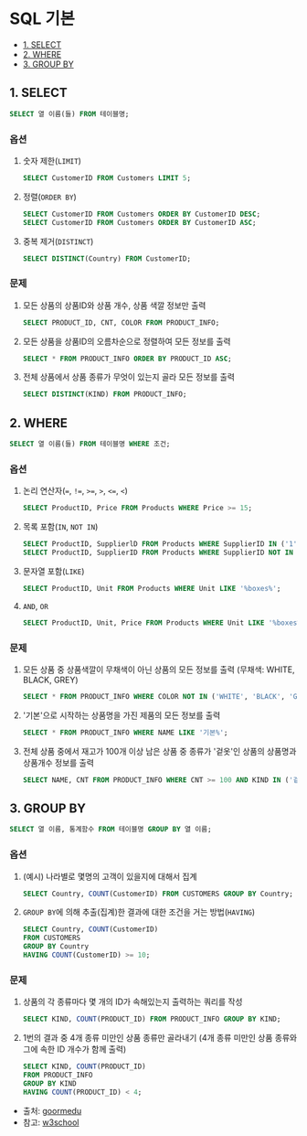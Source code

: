 # SQL 기본

- [1. SELECT](#1-select)
- [2. WHERE](#2-where)
- [3. GROUP BY](#3-group-by)

## 1. SELECT
```SQL
SELECT 열 이름(들) FROM 테이블명;
```

### 옵션
1. 숫자 제한(`LIMIT`)
    ```SQL
    SELECT CustomerID FROM Customers LIMIT 5;
    ```

2. 정렬(`ORDER BY`)
    ```SQL
    SELECT CustomerID FROM Customers ORDER BY CustomerID DESC;
    SELECT CustomerID FROM Customers ORDER BY CustomerID ASC;
    ```

3. 중복 제거(`DISTINCT`)
    ```SQL
    SELECT DISTINCT(Country) FROM CustomerID;
    ```

### 문제
1. 모든 상품의 상품ID와 상품 개수, 상품 색깔 정보만 출력
    ```SQL
    SELECT PRODUCT_ID, CNT, COLOR FROM PRODUCT_INFO;
    ```

2. 모든 상품을 상품ID의 오름차순으로 정렬하여 모든 정보를 출력
    ```SQL
    SELECT * FROM PRODUCT_INFO ORDER BY PRODUCT_ID ASC;
    ```

3. 전체 상품에서 상품 종류가 무엇이 있는지 골라 모든 정보를 출력
    ```SQL
    SELECT DISTINCT(KIND) FROM PRODUCT_INFO;
    ```

## 2. WHERE
```SQL
SELECT 열 이름(들) FROM 테이블명 WHERE 조건;
```

### 옵션
1. 논리 연산자(`=`, `!=`, `>=`, `>`, `<=`, `<`)
    ```SQL
    SELECT ProductID, Price FROM Products WHERE Price >= 15;
    ```

2. 목록 포함(`IN`, `NOT IN`)
    ```SQL
    SELECT ProductID, SupplierlD FROM Products WHERE SupplierID IN ('1', '2');
    SELECT ProductID, SupplierID FROM Products WHERE SupplierID NOT IN ('1', '2');
    ```

3. 문자열 포함(`LIKE`)
    ```SQL
    SELECT ProductID, Unit FROM Products WHERE Unit LIKE '%boxes%';
    ```

4. `AND`, `OR`
    ```SQL
    SELECT ProductID, Unit, Price FROM Products WHERE Unit LIKE '%boxes%' AND Price >= 15;
    ```

### 문제
1. 모든 상품 중 상품색깔이 무채색이 아닌 상품의 모든 정보를 출력 (무채색: WHITE, BLACK, GREY)
    ```SQL
    SELECT * FROM PRODUCT_INFO WHERE COLOR NOT IN ('WHITE', 'BLACK', 'GREY');
    ```

2. '기본'으로 시작하는 상품명을 가진 제품의 모든 정보를 출력
    ```SQL
    SELECT * FROM PRODUCT_INFO WHERE NAME LIKE '기본%';
    ```

3. 전체 상품 중에서 재고가 100개 이상 남은 상품 중 종류가 '겉옷'인 상품의 상품명과 상품개수 정보를 출력
    ```SQL
    SELECT NAME, CNT FROM PRODUCT_INFO WHERE CNT >= 100 AND KIND IN ('겉옷');
    ```

## 3. GROUP BY
```SQL
SELECT 열 이름, 통계함수 FROM 테이블명 GROUP BY 열 이름;
```

### 옵션
1. (예시) 나라별로 몇명의 고객이 있을지에 대해서 집계
    ```SQL
    SELECT Country, COUNT(CustomerID) FROM CUSTOMERS GROUP BY Country;
    ```

2. `GROUP BY`에 의해 추출(집계)한 결과에 대한 조건을 거는 방법(`HAVING`)
    ```SQL
    SELECT Country, COUNT(CustomerID)
    FROM CUSTOMERS
    GROUP BY Country
    HAVING COUNT(CustomerID) >= 10;
    ```

### 문제
1. 상품의 각 종류마다 몇 개의 ID가 속해있는지 출력하는 쿼리를 작성
    ```SQL
    SELECT KIND, COUNT(PRODUCT_ID) FROM PRODUCT_INFO GROUP BY KIND;
    ```

2. 1번의 결과 중 4개 종류 미만인 상품 종류만 골라내기 (4개 종류 미만인 상품 종류와 그에 속한 ID 개수가 함께 출력)
    ```SQL
    SELECT KIND, COUNT(PRODUCT_ID)
    FROM PRODUCT_INFO
    GROUP BY KIND
    HAVING COUNT(PRODUCT_ID) < 4;
    ```

- 출처: [goormedu](https://edu.goorm.io/lecture/18815/select-all-from-sql)
- 참고: [w3school](https://www.w3schools.com/sql/trysql.asp?filename=trysql_select_all)